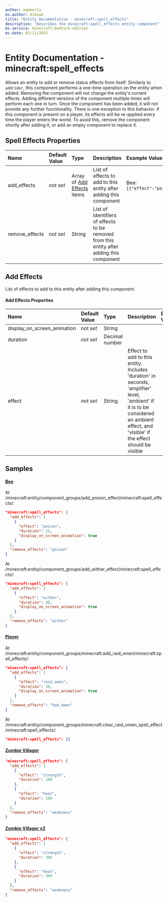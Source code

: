 ```yaml
---
author: mammerla
ms.author: mikeam
title: "Entity Documentation - minecraft:spell_effects"
description: "Describes the minecraft:spell_effects entity component"
ms.service: minecraft-bedrock-edition
ms.date: 02/11/2025 
---
```


# Entity Documentation - minecraft:spell_effects

Allows an entity to add or remove status effects from itself. Similarly to `addrider`, this component performs a one-time operation on the entity when added. Removing the component will not change the entity's current effects. Adding different versions of the component multiple times will perform each one in turn. Once the component has been added, it will not provide any further functionality. There is one exception to this behavior: if this component is present on a player, its effects will be re-applied every time the player enters the world. To avoid this, remove the component shortly after adding it, or add an empty component to replace it.


## Spell Effects Properties

|Name       |Default Value |Type |Description |Example Values |
|:----------|:-------------|:----|:-----------|:------------- |
| add_effects | *not set* | Array of [Add Effects](#add-effects) items | List of effects to add to this entity after adding this component | Bee: `[{"effect":"poison","duration":25,"display_on_screen_animation":true}]` | 
| remove_effects | *not set* | String | List of identifiers of effects to be removed from this entity after adding this component |  | 

## Add Effects
List of effects to add to this entity after adding this component.


#### Add Effects Properties

|Name       |Default Value |Type |Description |Example Values |
|:----------|:-------------|:----|:-----------|:------------- |
| display_on_screen_animation | *not set* | String |  |  | 
| duration | *not set* | Decimal number |  |  | 
| effect | *not set* | String | Effect to add to this entity. Includes 'duration' in seconds, 'amplifier' level, 'ambient' if it is to be considered an ambient effect, and 'visible' if the effect should be visible |  | 

## Samples

#### [Bee](https://github.com/Mojang/bedrock-samples/tree/preview/behavior_pack/entities/bee.json)

At /minecraft:entity/component_groups/add_poison_effect/minecraft:spell_effects/: 

```json
"minecraft:spell_effects": {
  "add_effects": [
    {
      "effect": "poison",
      "duration": 25,
      "display_on_screen_animation": true
    }
  ],
  "remove_effects": "poison"
}
```

At /minecraft:entity/component_groups/add_wither_effect/minecraft:spell_effects/: 

```json
"minecraft:spell_effects": {
  "add_effects": [
    {
      "effect": "wither",
      "duration": 40,
      "display_on_screen_animation": true
    }
  ],
  "remove_effects": "wither"
}
```

#### [Player](https://github.com/Mojang/bedrock-samples/tree/preview/behavior_pack/entities/player.json)

At /minecraft:entity/component_groups/minecraft:add_raid_omen/minecraft:spell_effects/: 

```json
"minecraft:spell_effects": {
  "add_effects": [
    {
      "effect": "raid_omen",
      "duration": 30,
      "display_on_screen_animation": true
    }
  ],
  "remove_effects": "bad_omen"
}
```

At /minecraft:entity/component_groups/minecraft:clear_raid_omen_spell_effect/minecraft:spell_effects/: 

```json
"minecraft:spell_effects": {}
```

#### [Zombie Villager](https://github.com/Mojang/bedrock-samples/tree/preview/behavior_pack/entities/zombie_villager.json)


```json
"minecraft:spell_effects": {
  "add_effects": [
    {
      "effect": "strength",
      "duration": 100
    },
    {
      "effect": "heal",
      "duration": 100
    }
  ],
  "remove_effects": "weakness"
}
```

#### [Zombie Villager v2](https://github.com/Mojang/bedrock-samples/tree/preview/behavior_pack/entities/zombie_villager_v2.json)


```json
"minecraft:spell_effects": {
  "add_effects": [
    {
      "effect": "strength",
      "duration": 300
    },
    {
      "effect": "heal",
      "duration": 300
    }
  ],
  "remove_effects": "weakness"
}
```
